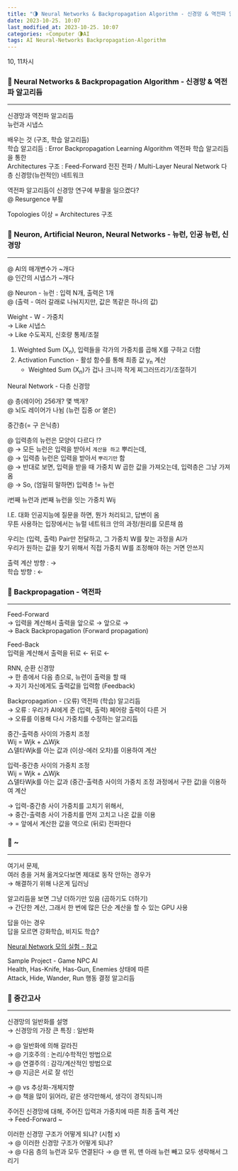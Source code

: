 ```yaml
---
title: "🌗 Neural Networks & Backpropagation Algorithm - 신경망 & 역전파 알고리듬"
date: 2023-10-25. 10:07
last_modified_at: 2023-10-25. 10:07
categories: ⭐Computer 🌗AI
tags: AI Neural-Networks Backpropagation-Algorithm
---
```


10, 11차시  

### 💫 Neural Networks & Backpropagation Algorithm - 신경망 & 역전파 알고리듬

---

신경망과 역전파 알고리듬  
뉴런과 시냅스  

배우는 것 (구조, 학습 알고리듬)  
학습 알고리듬 : Error Backpropagation Learning Algorithm 역전파 학습 알고리듬을 통한  
Architectures 구조 : Feed-Forward 전진 전파 / Multi-Layer Neural Network 다층 신경망(뉴런적인) 네트워크  

역전파 알고리듬이 신경망 연구에 부활을 일으켰다?  
@ Resurgence 부활  

Topologies 이상 = Architectures 구조  

### 💫 Neuron, Artificial Neuron, Neural Networks - 뉴런, 인공 뉴런, 신경망

---

@ AI의 매개변수가 ~개다  
@ 인간의 시냅스가 ~개다  

@ Neuron - 뉴런 : 입력 N개, 출력은 1개  
@ (출력 - 여러 갈래로 나눠지지만, 값은 똑같은 하나의 값)  

Weight - W - 가중치  
→ Like 시냅스  
→ Like 수도꼭지, 신호량 통제/조절  

1. Weighted Sum (X<sub>n</sub>), 입력들을 각가의 가중치를 곱해 X를 구하고 더함
2. Activation Function - 활성 함수를 통해 최종 값 y<sub>n</sub> 계산
   - Weighted Sum (X<sub>n</sub>)가 겁나 크니까 작게 찌그러뜨리기/조절하기

Neural Network - 다층 신경망  

@ 층(레이어) 256개? 몇 백개?  
@ 뇌도 레이어가 나뉨 (뉴런 집중 or 옅은)  

중간층(= 구 은닉층)  

@ 입력층의 뉴런은 모양이 다르다 !?  
@ → 모든 뉴런은 입력을 받아서 `계산을 하고` 뿌리는데,  
@ → 입력층 뉴런은 입력을 받아서 `뿌리기만` 함  
@ → 반대로 보면, 입력을 받을 때 가중치 W 곱한 값을 가져오는데, 입력층은 그냥 가져옴  
@ → So, (엄밀히 말하면) 입력층 != 뉴런  

i번째 뉴런과 j번째 뉴런을 잇는 가중치 Wij  

I.E. 대화 인공지능에 질문을 하면, 뭔가 처리되고, 답변이 옴  
무튼 사용하는 입장에서는 뉴럴 네트워크 안의 과정/원리를 모른채 씀  

우리는 (입력, 출력) Pair만 전달하고, 그 가중치 W를 찾는 과정을 AI가  
우리가 원하는 값을 찾기 위해서 직접 가중치 W를 조정해야 하는 거면 안쓰지  

출력 계산 방향 : →  
학습 방향 : ←  

### 💫 Backpropagation - 역전파

---

Feed-Forward  
→ 입력을 계산해서 출력을 앞으로 → 앞으로 →  
→ Back Backpropagation (Forward propagation)  

Feed-Back  
입력을 계산해서 출력을 뒤로 ← 뒤로 ←  

RNN, 순환 신경망  
→ 한 층에서 다음 층으로, 뉴런이 출력을 할 때  
→ 자기 자신에게도 출력값을 입력함 (Feedback)  

Backpropagation - (오류) 역전파 (학습) 알고리듬  
→ 오류 : 우리가 AI에게 준 (입력, 출력) 페어랑 출력이 다른 거  
→ 오류를 이용해 다시 가중치를 수정하는 알고리듬  

중간-출력층 사이의 가중치 조정  
Wij = Wjk + △Wjk  
△델타Wjk를 아는 값과 (이상-에러 오차)를 이용하여 계산  

입력-중간층 사이의 가중치 조정  
Wij = Wjk + △Wjk  
△델타Wjk를 아는 값과 (중간-출력층 사이의 가중치 조정 과정에서 구한 값)을 이용하여 계산  

→ 입력-중간층 사이 가중치를 고치기 위해서,  
→ 중간-출력층 사이 가중치를 먼저 고치고 나온 값을 이용  
→ = 앞에서 계산한 값을 역으로 (뒤로) 전파한다  

### 💫 ~

---

여기서 문제,  
여러 층을 거쳐 옮겨오다보면 제대로 동작 안하는 경우가  
→ 해결하기 위해 나온게 딥러닝  

알고리듬을 보면 그냥 더하기만 있음 (곱하기도 더하기)  
→ 간단한 계산, 그래서 한 번에 많은 단순 계산을 할 수 있는 GPU 사용  

답을 아는 경우  
답을 모르면 강화학습, 비지도 학습?  

[Neural Network 모의 실험 - 참고](https://playground.tensorflow.org/)  

Sample Project - Game NPC AI  
Health, Has-Knife, Has-Gun, Enemies 상태에 따른  
Attack, Hide, Wander, Run 행동 결정 알고리듬  

### 💫 중간고사

---

신경망의 일반화를 설명  
→ 신경망의 가장 큰 특징 : 일반화  

→ @ 일반화에 의해 갈라진  
→ @ 기호주의 : 논리/수학적인 방법으로  
→ @ 연결주의 : 감각/계산적인 방법으로  
→ @ 지금은 서로 잘 섞인  

→ @ vs 추상화-개체지향  
→ @ 책을 많이 읽어라, 같은 생각만해서, 생각이 경직되니까  

주어진 신경망에 대해, 주어진 입력과 가중치에 따른 최종 출력 계산  
→ Feed-Forward ~  

이러한 신경망 구조가 어떻게 되냐? (시험 x)  
→ @ 이러한 신경망 구조가 어떻게 되냐?  
→ @ 다음 층의 뉴런과 모두 연결된다
→ @ 맨 위, 맨 아래 뉴런 빼고 모두 생략해서 그리기  
